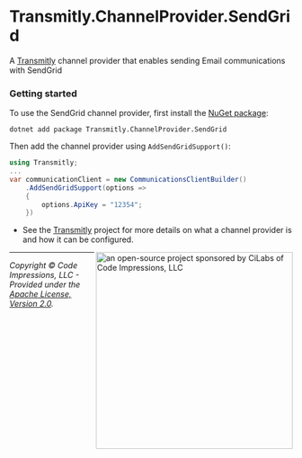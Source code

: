 # Transmitly.ChannelProvider.SendGrid

A [Transmitly](https://github.com/transmitly/transmitly) channel provider that enables sending Email communications with SendGrid

### Getting started

To use the SendGrid channel provider, first install the [NuGet package](https://nuget.org/packages/transmitly.channelprovider.sendgrid):

```shell
dotnet add package Transmitly.ChannelProvider.SendGrid
```

Then add the channel provider using `AddSendGridSupport()`:

```csharp
using Transmitly;
...
var communicationClient = new CommunicationsClientBuilder()
	.AddSendGridSupport(options =>
	{
		options.ApiKey = "12354";
	})
```
* See the [Transmitly](https://github.com/transmitly/transmitly) project for more details on what a channel provider is and how it can be configured.


<picture>
  <source media="(prefers-color-scheme: dark)" srcset="https://github.com/transmitly/transmitly/assets/3877248/524f26c8-f670-4dfa-be78-badda0f48bfb">
  <img alt="an open-source project sponsored by CiLabs of Code Impressions, LLC" src="https://github.com/transmitly/transmitly/assets/3877248/34239edd-234d-4bee-9352-49d781716364" width="350" align="right">
</picture> 

---------------------------------------------------

_Copyright &copy; Code Impressions, LLC - Provided under the [Apache License, Version 2.0](http://apache.org/licenses/LICENSE-2.0.html)._
